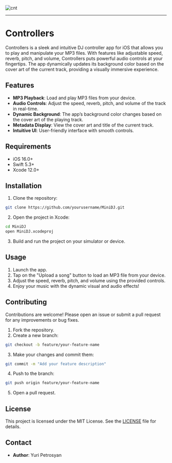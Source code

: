 ![cnt](https://github.com/yuripetrosyan/Controllers/assets/73176415/f60607c2-7a1b-4df3-b6af-6c6f3988f478)

---

# Controllers

Controllers is a sleek and intuitive DJ controller app for iOS that allows you to play and manipulate your MP3 files. With features like adjustable speed, reverb, pitch, and volume, Controllers puts powerful audio controls at your fingertips. The app dynamically updates its background color based on the cover art of the current track, providing a visually immersive experience.

## Features

- **MP3 Playback**: Load and play MP3 files from your device.
- **Audio Controls**: Adjust the speed, reverb, pitch, and volume of the track in real-time.
- **Dynamic Background**: The app’s background color changes based on the cover art of the playing track.
- **Metadata Display**: View the cover art and title of the current track.
- **Intuitive UI**: User-friendly interface with smooth controls.


## Requirements

- iOS 16.0+
- Swift 5.3+
- Xcode 12.0+

## Installation

1. Clone the repository:

```sh
git clone https://github.com/yourusername/MiniDJ.git
```

2. Open the project in Xcode:

```sh
cd MiniDJ
open MiniDJ.xcodeproj
```

3. Build and run the project on your simulator or device.

## Usage

1. Launch the app.
2. Tap on the "Upload a song" button to load an MP3 file from your device.
3. Adjust the speed, reverb, pitch, and volume using the provided controls.
4. Enjoy your music with the dynamic visual and audio effects!

## Contributing

Contributions are welcome! Please open an issue or submit a pull request for any improvements or bug fixes.

1. Fork the repository.
2. Create a new branch:

```sh
git checkout -b feature/your-feature-name
```

3. Make your changes and commit them:

```sh
git commit -m "Add your feature description"
```

4. Push to the branch:

```sh
git push origin feature/your-feature-name
```

5. Open a pull request.

## License

This project is licensed under the MIT License. See the [LICENSE](LICENSE) file for details.

## Contact

- **Author**: Yuri Petrosyan

